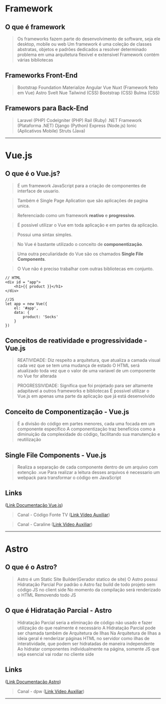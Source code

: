 # Framework

## O que é framework

> Os frameworks fazem parte do desenvolvimento de software, seja ele desktop, mobile ou web
> Um framework é uma coleção de classes abstratas, objetos e padrões dedicados a resolver determinado problema em uma arquitetura flexivel e extensivel
> Framework contém várias bibliotecas

## Frameworks Front-End

> Bootstrap
> Foundation
> Materialize 
> Angular
> Vue
> Nuxt (Framework feito em Vue)
> Astro
> Svelt
> Nue
> Tailwind (CSS)
> Bootstrap (CSS)
> Bulma (CSS)



## Framewors para Back-End

> Laravel (PHP)
> Codelgniter (PHP)
> Rail (Ruby)
> .NET Framework (Plataforma .NET)
> Django (Python)
> Express (Node.js)
> Ionic (Aplicativos Mobile)
> Struts (Java)
______________________________________________________________________________________________



# Vue.js

## O que é o Vue.js?

> É um framework JavaScript para a criação de componentes de interface de usuario.

> Também é Single Page Aplication que são aplicações de pagina unica.

> Referenciado como um framework **reativo** e **progressivo**.

> É possivel utilizar o Vue em toda aplicação e em partes da aplicação.

> Possui uma sintax simples.

> No Vue é bastante utilizado o conceito de **componentização**.

> Uma outra peculiaridade do Vue são os chamados **Single File Components**.

> O Vue não é preciso trabalhar com outras bibliotecas em conjunto.

 
``` 
// HTML
<div id = "app"> 
    <h1>{{ product }}</h1>
</div> 
```

```
//JS
let app = new Vue({
    el: '#app',
    data: {
        product: 'Socks'
    }
})
```

## Conceitos de reatividade e progressividade - Vue.js

> REATIVIDADE: Diz respeito a arquitetura, que atualiza a camada visual cada vez que se tem uma mudança de estado 
> O HTML será atualizado toda vez que o valor de uma variavel de um componente no Vue for alterada

> PROGRESSIVIDADE: Significa que foi projetado para ser altamente adapitavel a outros frameworks e bibliotecas 
> É possivel utilizar o Vue.js em apenas uma parte da aplicação que já está desenvolvido 

## Conceito de Componentização - Vue.js

> É a divisão do código em partes menores, cada uma focada em um componente específico
> A componentização traz benefícios como a diminuição da complexidade do código, facilitando sua manutenção e reutilização

## Single File Components - Vue.js

> Realiza a separação de cada componente dentro de um arquivo com extenção .vue
> Para realizar a leitura desses arquivos é necessario um webpack para transformar o código em JavaScript

## Links

([Link Documentação Vue.js](https://vuejs.org/))

> Canal - Código Fonte TV
([Link Vídeo Auxiliar](https://youtu.be/bEl6yN3vd-U?si=XbQ9WUJbRrxPfMKs))

> Canal - Caraline
([Link Vídeo Auxiliar](https://youtu.be/1W35ITPUp6Y?si=l8gAnMSuwsHzUGJO))
______________________________________________________________________________________________



# Astro

## O que é o Astro?

> Astro é um Static Site Builder(Gerador statico de site)
> O Astro possui Hidratação Parcial 
> Por padrão o Astro faz build de todo projeto sem código JS no client side 
> No momento da compilação será renderizado o HTML Removendo todo JS

## O que é Hidratação Parcial - Astro

> Hidratação Parcial seria a eliminação de código não usado e fazer utilização do que realmente é necessário
> A Hidratação Parcial pode ser chamada também de Arquitetura de Ilhas
> Na Arquitetura de Ilhas a ideia geral é renderizar páginas HTML no servidor como ilhas de interatividade, que podem ser hidratadas de maneira independente 
> Ao hidratar componentes individualmente na página, somente JS que seja esencial vai rodar no cliente side  

## Links

([Link Documentação Astro](https://astro.build/))

> Canal - dpw
([Link Vídeo Auxiliar](https://youtu.be/jIg0b_lAJss?si=75eZVZdZ46VYqW3t))
______________________________________________________________________________________________



 
